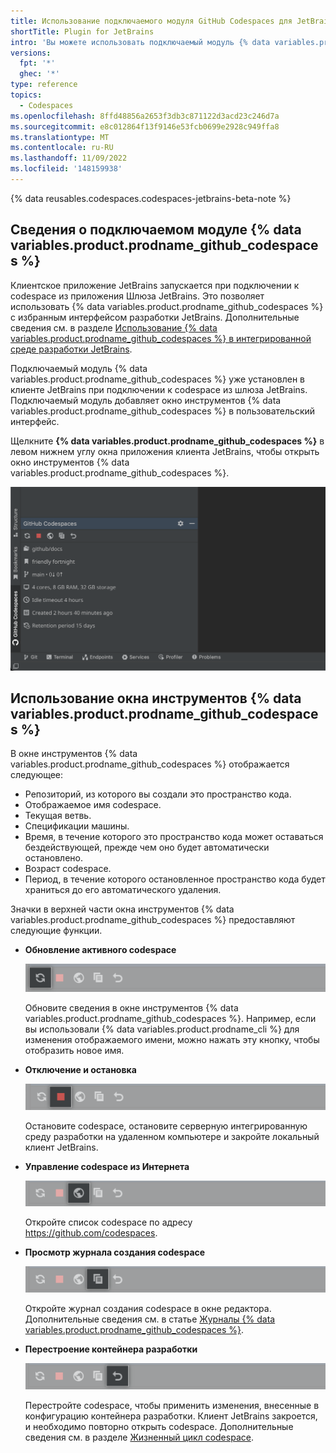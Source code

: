 ```yaml
---
title: Использование подключаемого модуля GitHub Codespaces для JetBrains
shortTitle: Plugin for JetBrains
intro: 'Вы можете использовать подключаемый модуль {% data variables.product.prodname_github_codespaces %} для клиентского приложения JetBrains, чтобы узнать о codespace или остановить его после завершения работы.'
versions:
  fpt: '*'
  ghec: '*'
type: reference
topics:
  - Codespaces
ms.openlocfilehash: 8ffd48856a2653f3db3c871122d3acd23c246d7a
ms.sourcegitcommit: e8c012864f13f9146e53fcb0699e2928c949ffa8
ms.translationtype: MT
ms.contentlocale: ru-RU
ms.lasthandoff: 11/09/2022
ms.locfileid: '148159938'
---
```

{% data reusables.codespaces.codespaces-jetbrains-beta-note %}

## Сведения о подключаемом модуле {% data variables.product.prodname_github_codespaces %}

Клиентское приложение JetBrains запускается при подключении к codespace из приложения Шлюза JetBrains. Это позволяет использовать {% data variables.product.prodname_github_codespaces %} с избранным интерфейсом разработки JetBrains. Дополнительные сведения см. в разделе [Использование {% data variables.product.prodname_github_codespaces %} в интегрированной среде разработки JetBrains](/codespaces/developing-in-codespaces/using-github-codespaces-in-your-jetbrains-ide).

Подключаемый модуль {% data variables.product.prodname_github_codespaces %} уже установлен в клиенте JetBrains при подключении к codespace из шлюза JetBrains. Подключаемый модуль добавляет окно инструментов {% data variables.product.prodname_github_codespaces %} в пользовательский интерфейс.

Щелкните **{% data variables.product.prodname_github_codespaces %}** в левом нижнем углу окна приложения клиента JetBrains, чтобы открыть окно инструментов {% data variables.product.prodname_github_codespaces %}.

![Снимок экрана: окно инструментов {% data variables.product.prodname_github_codespaces %}](/assets/images/help/codespaces/jetbrains-codespaces-tool-window.png)

## Использование окна инструментов {% data variables.product.prodname_github_codespaces %}

В окне инструментов {% data variables.product.prodname_github_codespaces %} отображается следующее:
* Репозиторий, из которого вы создали это пространство кода.
* Отображаемое имя codespace.
* Текущая ветвь.
* Спецификации машины.
* Время, в течение которого это пространство кода может оставаться бездействующей, прежде чем оно будет автоматически остановлено.
* Возраст codespace.
* Период, в течение которого остановленное пространство кода будет храниться до его автоматического удаления.

Значки в верхней части окна инструментов {% data variables.product.prodname_github_codespaces %} предоставляют следующие функции.

* **Обновление активного codespace**

  ![Снимок экрана: кнопка "Обновить"](/assets/images/help/codespaces/jetbrains-plugin-icon-refresh-BAK.png)

  Обновите сведения в окне инструментов {% data variables.product.prodname_github_codespaces %}. Например, если вы использовали {% data variables.product.prodname_cli %} для изменения отображаемого имени, можно нажать эту кнопку, чтобы отобразить новое имя.

* **Отключение и остановка**

  ![Снимок экрана: кнопка "Остановить"](/assets/images/help/codespaces/jetbrains-plugin-icon-stop.png)

  Остановите codespace, остановите серверную интегрированную среду разработки на удаленном компьютере и закройте локальный клиент JetBrains.

* **Управление codespace из Интернета**

  ![Снимок экрана: кнопка "Список"](/assets/images/help/codespaces/jetbrains-plugin-icon-index.png)

  Откройте список codespace по адресу https://github.com/codespaces.

* **Просмотр журнала создания codespace**

  ![Снимок экрана: кнопка "Журнал"](/assets/images/help/codespaces/jetbrains-plugin-icon-log.png)

  Откройте журнал создания codespace в окне редактора. Дополнительные сведения см. в статье [Журналы {% data variables.product.prodname_github_codespaces %}](/codespaces/troubleshooting/github-codespaces-logs).

* **Перестроение контейнера разработки**

  ![Снимок экрана: кнопка "Перестроить"](/assets/images/help/codespaces/jetbrains-plugin-icon-rebuild.png)

  Перестройте codespace, чтобы применить изменения, внесенные в конфигурацию контейнера разработки. Клиент JetBrains закроется, и необходимо повторно открыть codespace. Дополнительные сведения см. в разделе [Жизненный цикл codespace](/codespaces/developing-in-codespaces/the-codespace-lifecycle#rebuilding-a-codespace).

